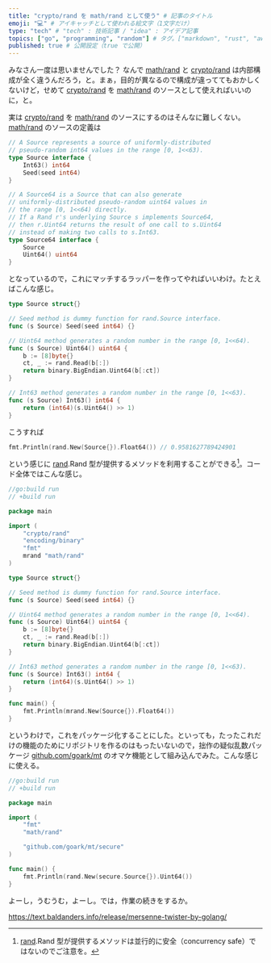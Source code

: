 ```yaml
---
title: "crypto/rand を math/rand として使う" # 記事のタイトル
emoji: "💻" # アイキャッチとして使われる絵文字（1文字だけ）
type: "tech" # "tech" : 技術記事 / "idea" : アイデア記事
topics: ["go", "programming", "random"] # タグ。["markdown", "rust", "aws"] のように指定する
published: true # 公開設定（true で公開）
---
```


みなさん一度は思いませんでした？ なんで [math/rand] と [crypto/rand] は内部構成が全く違うんだろう，と。まぁ，目的が異なるので構成が違っててもおかしくないけど，せめて [crypto/rand] を [math/rand] のソースとして使えればいいのに，と。

実は [crypto/rand] を [math/rand] のソースにするのはそんなに難しくない。 [math/rand] のソースの定義は

```go:math/rand/rand.go
// A Source represents a source of uniformly-distributed
// pseudo-random int64 values in the range [0, 1<<63).
type Source interface {
    Int63() int64
    Seed(seed int64)
}

// A Source64 is a Source that can also generate
// uniformly-distributed pseudo-random uint64 values in
// the range [0, 1<<64) directly.
// If a Rand r's underlying Source s implements Source64,
// then r.Uint64 returns the result of one call to s.Uint64
// instead of making two calls to s.Int63.
type Source64 interface {
    Source
    Uint64() uint64
}
```

となっているので，これにマッチするラッパーを作ってやればいいわけ。たとえばこんな感じ。

```go:sample.go
type Source struct{}

// Seed method is dummy function for rand.Source interface.
func (s Source) Seed(seed int64) {}

// Uint64 method generates a random number in the range [0, 1<<64).
func (s Source) Uint64() uint64 {
    b := [8]byte{}
    ct, _ := rand.Read(b[:])
    return binary.BigEndian.Uint64(b[:ct])
}

// Int63 method generates a random number in the range [0, 1<<63).
func (s Source) Int63() int64 {
    return (int64)(s.Uint64() >> 1)
}
```

こうすれば

```go:sample.go
fmt.Println(rand.New(Source{}).Float64()) // 0.9581627789424901
```

という感じに [rand][math/rand].Rand 型が提供するメソッドを利用することができる[^cs1]。コード全体ではこんな感じ。

[^cs1]: [rand][math/rand].Rand 型が提供するメソッドは並行的に安全（concurrency safe）ではないのでご注意を。

```go:sample.go
//go:build run
// +build run

package main

import (
    "crypto/rand"
    "encoding/binary"
    "fmt"
    mrand "math/rand"
)

type Source struct{}

// Seed method is dummy function for rand.Source interface.
func (s Source) Seed(seed int64) {}

// Uint64 method generates a random number in the range [0, 1<<64).
func (s Source) Uint64() uint64 {
    b := [8]byte{}
    ct, _ := rand.Read(b[:])
    return binary.BigEndian.Uint64(b[:ct])
}

// Int63 method generates a random number in the range [0, 1<<63).
func (s Source) Int63() int64 {
    return (int64)(s.Uint64() >> 1)
}

func main() {
    fmt.Println(mrand.New(Source{}).Float64())
}
```

というわけで，これをパッケージ化することにした。といっても，たったこれだけの機能のためにリポジトリを作るのはもったいないので，拙作の疑似乱数パッケージ [github.com/goark/mt] のオマケ機能として組み込んでみた。こんな感じに使える。

```go
//go:build run
// +build run

package main

import (
    "fmt"
    "math/rand"

    "github.com/goark/mt/secure"
)

func main() {
    fmt.Println(rand.New(secure.Source{}).Uint64())
}
```

よーし，うむうむ，よーし。では，作業の続きをするか。

https://text.baldanders.info/release/mersenne-twister-by-golang/

[Go]: https://golang.org/ "The Go Programming Language"
[crypto/rand]: https://pkg.go.dev/crypto/rand "rand package - crypto/rand - pkg.go.dev"
[math/rand]: https://pkg.go.dev/math/rand "rand package - math/rand - pkg.go.dev"
[github.com/goark/mt]: https://github.com/goark/mt "goark/mt: Mersenne Twister; Pseudo Random Number Generator, Implemented by Golang"
